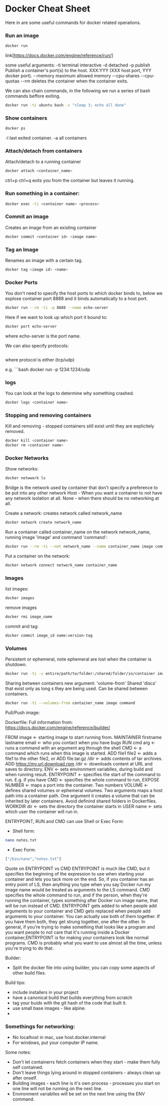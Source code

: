 # Docker Cheat Sheet

Here in are some useful commands for docker related operations.

### Run an image

```bash
docker run 
```

link[https://docs.docker.com/engine/reference/run/]

some useful arguments:
-ti terminal interactive
-d detached
-p publish  	Publish a container's port(s) to the host. XXX:YYY (XXX host port, YYY docker port).
--memory maximum allowed memory
--cpu-shares 
--cpu-quotas 
--rm deletes the container when the container exits.

We can also chain commands, in the following we run a series of bash commands beffore exiting. 

```bash
docker run -ti ubuntu bash -c "sleep 3; echo all done"
```

### Show containers

```bash 
docker ps
```

-l last exited container. 
-a all containers

### Attach/detach from containers

Attach/detach to a running container

```bash
docker attach <container_name>
```

ctrl+p ctrl+q
exits you from the container but leaves it running. 

### Run something in a container:

```bash
docker exec -ti <container name> <process>
```

### Commit an image

Creates an image from an existing container
```bash
docker commit <container id> <image name>
```
  
### Tag an Image
  
Renames an image with a certain tag. 

```bash
docker tag <image id> <name>
```

### Docker Ports

You don't need to specify the host ports to which docker binds to, below we explose container port 8888 and it binds automatically to a host port.

```bash
docker run --rm -ti -p 8888 --name echo-server
```
 Here if we want to look up which port it bound to:
 
 ```bash
 docker port echo-server
 ```
where echo-server is the port name. 

We can also specify protocols:

```docker run -p outside-port:inside-port/protocol
```
where protocol is either (tcp/udp)

e.g. ```bash docker run -p 1234:1234/udp


### logs

You can look at the logs to determine why something crashed. 

```bash
docker logs <container name>
```

### Stopping and removing containers

Kill and removing - stopped containers still exist until they are explicitely removed.
```bash
docker kill <container name>
docker rm <container name>
```

### Docker Networks

Show networks:
```bash
docker netwwork ls
```

Bridge is the network used by container that don't specify a preference to be put into any other network
Host - When you want a container to not have any network isolation at all. 
None - when there should be no networking at all. 

Create a network:
creates network called network_name
```bash
docker network create network_name
```
Run a container called container_name on the network network_name, running image 'image' and command 'command':
```bash
docker run --rm -ti --net network_name --name container_name image command
```

Put a container on the network:
```bash
docker network connect network_name container_name
```

### Images
list images:

```bash
docker images
```

remove images
```bash
docker rmi image_name
```

commit and tag:
```bash
docker commit image_id name:version-tag
```

### Volumes

Persistent or ephemeral, note ephemeral are lost when the container is shutdown. 

```bash
docker run -ti -v entire/path/to/folder:/shared/folder/in/container image command
```

Sharing between containers
new argument: 'volume-from'
Shared 'discs' that exist only as long s they are being used. 
Can be shared between containers. 

```bash
docker run -ti --volumes-from container_name image command
```

Pull/Push image:

Dockerfile:
Full information from: https://docs.docker.com/engine/reference/builder/

FROM image <- starting image to start running from. 
MAINTAINER firstname lastname email <- who you contact when you have bugs
RUN cmd arg <- runs a command with an argument arg through the shell
CMD <- a command which runs when this image is started. 
ADD file1 file2 <- adds a file1 to the other file2, or
ADD file.tar.gz /dir <- adds contents of tar archives.
ADD https://my.url.download.rpm /dir <- downloads content at URL and saves to directory. 
ENV <- sets environment variablles, during build and when running result. 
ENTRYPOINT <- specifies the start of the command to run. E.g. if you have 
CMD <- specifies the whole command to run, 
EXPOSE NUMBER <- maps a port into the container. Two numbers 
VOLUME <- defines shared volumes or ephemeral volumes. Two arguments maps a host path into a container path. One argument it creates a volume that can be inherited by later containers. Avoid definind shared folders in Dockerfiles.
WORKDIR dir <- sets the directory the container starts in
USER name <- sets which user the container will run in. 

ENTRYPOINT, RUN and CMD can use Shell or Exec Form:
- Shell form:
```bash
nano notes.txt
```
- Exec Form:
```bash 
["/bin/nano","notes.txt"]
```


Quote on ENTRYPOINT vs CMD
ENTRYPOINT is much like CMD, but it specifies the beginning of the expression to use when starting your container and lets you tack more on the end.
So, if you container has an entry point of LS, then anything you type when you say Docker run my image name would be treated as arguments to the LS command.
CMD specifies the whole command to run, and if the person, when they're running the container, types something after Docker run image name,
that will be run instead of CMD.
ENTRYPOINT gets added to when people add arguments to your container and CMD gets replaced when people add arguments to your container.
You can actually use both of them together.
If you have them both, they get strung together, one after the other.
In general, if you're trying to make something that looks like a program and you want people to not care that it's running inside a Docker container,ENTRYPOINT is for making your containers look like normal programs.
CMD is probably what you want to use almost all the time, unless you're trying to do that.

Builder:
- Split the docker file into using builder, you can copy some aspects of other build files. 

Build tips:
- include installers in your project
- have a canonical build that builds everything from scratch
- tag your buids with the git hash of the code that built it. 
- use small base images - like alpine. 
- 



### Somethings for networking:
- No localhost in mac, use host.docker.internal
- For windows, put your computer IP name.

Some notes:
* Don't let containerrs fetch containers when they start - make them fully self contained.
* Don't leave things lying around in stopped containers - always clean up after onself. 
* Building images - each line is it's own process - processes you start on one line will not be running on the next line. 
* Environment variablles will be set on the next line using the ENV command. 
  
  
